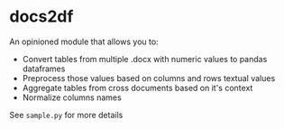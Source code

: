 # docs2df

An opinioned module that allows you to:

* Convert tables from multiple .docx with numeric values to pandas dataframes
* Preprocess those values based on columns and rows textual values
* Aggregate tables from cross documents based on it's context
* Normalize columns names

See `sample.py` for more details